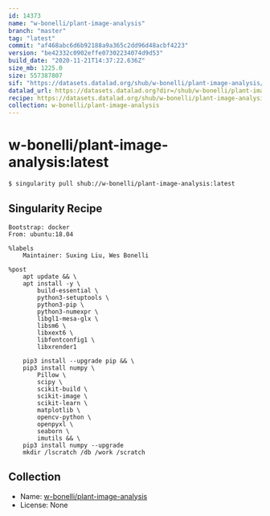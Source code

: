 ```yaml
---
id: 14373
name: "w-bonelli/plant-image-analysis"
branch: "master"
tag: "latest"
commit: "af468abc6d6b92188a9a365c2dd96d48acbf4223"
version: "be42332c0902effe07302234074d9d53"
build_date: "2020-11-21T14:37:22.636Z"
size_mb: 1225.0
size: 557387807
sif: "https://datasets.datalad.org/shub/w-bonelli/plant-image-analysis/latest/2020-11-21-af468abc-be42332c/be42332c0902effe07302234074d9d53.sif"
datalad_url: https://datasets.datalad.org?dir=/shub/w-bonelli/plant-image-analysis/latest/2020-11-21-af468abc-be42332c/
recipe: https://datasets.datalad.org/shub/w-bonelli/plant-image-analysis/latest/2020-11-21-af468abc-be42332c/Singularity
collection: w-bonelli/plant-image-analysis
---
```


# w-bonelli/plant-image-analysis:latest

```bash
$ singularity pull shub://w-bonelli/plant-image-analysis:latest
```

## Singularity Recipe

```singularity
Bootstrap: docker
From: ubuntu:18.04

%labels
	Maintainer: Suxing Liu, Wes Bonelli

%post
	apt update && \
	apt install -y \
		build-essential \
		python3-setuptools \
		python3-pip \
		python3-numexpr \
		libgl1-mesa-glx \
		libsm6 \
		libxext6 \
		libfontconfig1 \
		libxrender1

	pip3 install --upgrade pip && \
	pip3 install numpy \
		Pillow \
		scipy \
		scikit-build \
		scikit-image \
		scikit-learn \
		matplotlib \
		opencv-python \
		openpyxl \
		seaborn \
		imutils && \
	pip3 install numpy --upgrade
	mkdir /lscratch /db /work /scratch
```

## Collection

 - Name: [w-bonelli/plant-image-analysis](https://github.com/w-bonelli/plant-image-analysis)
 - License: None

